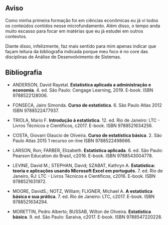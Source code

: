 <link rel="stylesheet" href="//cdnjs.cloudflare.com/ajax/libs/highlight.js/11.2.0/styles/atom-one-dark-reasonable.min.css">
<script src="//cdnjs.cloudflare.com/ajax/libs/highlight.js/11.2.0/highlight.min.js"></script>
<script>hljs.initHighlightingOnLoad();</script>

## Aviso
Como minha primeira formação foi em ciências econômicas eu já vi todos os conteúdos contidos nesse microfundamento. Além disso, o tempo anda muito escasso para focar em matérias que eu já estudei em outros contextos.

Diante disso, infelizmente, faz mais sentido para mim apenas indicar que façam leitura da bibliografia indicada porque meu foco é no core das disciplinas de Análise de Desenvolvimento de Sistemas.

## Bibliografia
- ANDERSON, David Rayetal. **Estatística aplicada a administração e economia**. 4. ed. São Paulo: Cengage Learning, 2019. E-book. ISBN 9788522128006. 

- FONSECA, Jairo Simonda. **Curso de estatística**. 6. São Paulo Atlas 2012 ISBN 9788522477937. 

- TRIOLA, Mario F. **Introdução à estatística**. 12. ed. Rio de Janeiro: LTC - Livros Técnicos e Científicos, c2017. E-book. ISBN 9788521634256.

- COSTA, Giovani Glaucio de Oliveira. **Curso de estatística básica**. 2. São Paulo Atlas 2015 1 recurso on-line ISBN 9788522498666.

- LARSON, Ron; FARBER, Elizabeth. **Estatística aplicada**. 6. ed. São Paulo: Pearson Education do Brasil, c2016. E-book. ISBN 9788543004778.

- LEVINE, David M.; STEPHAN, David; SZABAT, Kathryn A. **Estatística: teoria e aplicações usando Microsoft Excel em português**. 7. ed. Rio de Janeiro, RJ: LTC - Livros Técnicos e Científicos, c2016. E-book. ISBN 9788521631972.

- MOORE, DavidS.; NOTZ, William; FLIGNER, Michael A. **A estatística básica e sua prática**. 7. ed. Rio de Janeiro: LTC, c2017. E-book. ISBN 9788521634294.

- MORETTIN, Pedro Alberto; BUSSAB, Wilton de Oliveira. **Estatística básica**. 9. ed. São Paulo: Saraiva, c2017. E-book. ISBN 9788547220228.